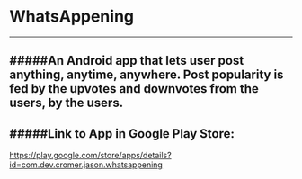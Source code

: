 # WhatsAppening
----------------------------------------------------------------------------------------------------------------------------------
#####An Android app that lets user post anything, anytime, anywhere. Post popularity is fed by the upvotes and downvotes from the users, by the users.
-------------------------------------------------------------------------------------------------------------
#####Link to App in Google Play Store:
------------------------------------ 
https://play.google.com/store/apps/details?id=com.dev.cromer.jason.whatsappening